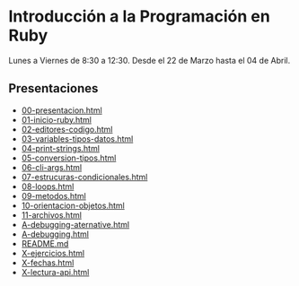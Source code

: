 # Introducción a la Programación en Ruby 

Lunes a Viernes de 8:30 a 12:30.
Desde el 22 de Marzo hasta el 04 de Abril.

## Presentaciones

- [00-presentacion.html](https://stgoneira.github.io/introduccion-programacion-ruby/ppt/00-presentacion.html) 
- [01-inicio-ruby.html](https://stgoneira.github.io/introduccion-programacion-ruby/ppt/01-inicio-ruby.html) 
- [02-editores-codigo.html](https://stgoneira.github.io/introduccion-programacion-ruby/ppt/02-editores-codigo.html) 
- [03-variables-tipos-datos.html](https://stgoneira.github.io/introduccion-programacion-ruby/ppt/03-variables-tipos-datos.html) 
- [04-print-strings.html](https://stgoneira.github.io/introduccion-programacion-ruby/ppt/04-print-strings.html) 
- [05-conversion-tipos.html](https://stgoneira.github.io/introduccion-programacion-ruby/ppt/05-conversion-tipos.html) 
- [06-cli-args.html](https://stgoneira.github.io/introduccion-programacion-ruby/ppt/06-cli-args.html) 
- [07-estrucuras-condicionales.html](https://stgoneira.github.io/introduccion-programacion-ruby/ppt/07-estrucuras-condicionales.html) 
- [08-loops.html](https://stgoneira.github.io/introduccion-programacion-ruby/ppt/08-loops.html) 
- [09-metodos.html](https://stgoneira.github.io/introduccion-programacion-ruby/ppt/09-metodos.html) 
- [10-orientacion-objetos.html](https://stgoneira.github.io/introduccion-programacion-ruby/ppt/10-orientacion-objetos.html) 
- [11-archivos.html](https://stgoneira.github.io/introduccion-programacion-ruby/ppt/11-archivos.html) 
- [A-debugging-aternative.html](https://stgoneira.github.io/introduccion-programacion-ruby/ppt/A-debugging-aternative.html) 
- [A-debugging.html](https://stgoneira.github.io/introduccion-programacion-ruby/ppt/A-debugging.html) 
- [README.md](https://stgoneira.github.io/introduccion-programacion-ruby/ppt/README.md) 
- [X-ejercicios.html](https://stgoneira.github.io/introduccion-programacion-ruby/ppt/X-ejercicios.html) 
- [X-fechas.html](https://stgoneira.github.io/introduccion-programacion-ruby/ppt/X-fechas.html) 
- [X-lectura-api.html](https://stgoneira.github.io/introduccion-programacion-ruby/ppt/X-lectura-api.html) 
